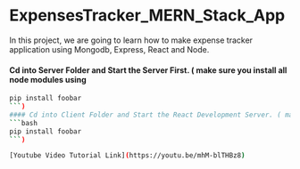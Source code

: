 # ExpensesTracker_MERN_Stack_App
In this project, we are going to learn how to make expense tracker application using Mongodb, Express, React and Node.


#### Cd into Server Folder and Start the Server First. ( make sure you install all node modules using 
```bash
pip install foobar
```)
#### Cd into Client Folder and Start the React Development Server. ( make sure you install all node modules using 
```bash
pip install foobar
```)

[Youtube Video Tutorial Link](https://youtu.be/mhM-blTHBz8)
